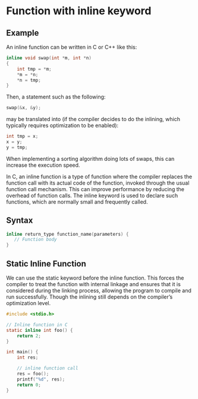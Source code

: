 # Function with inline keyword

## Example

An inline function can be written in C or C++ like this:

```c
inline void swap(int *m, int *n)
{
    int tmp = *m;
    *m = *n;
    *n = tmp;
}
```

Then, a statement such as the following:

```c
swap(&x, &y);
```

may be translated into (if the compiler decides to do the inlining, which typically requires optimization to be enabled):

```c
int tmp = x;
x = y;
y = tmp;
```

When implementing a sorting algorithm doing lots of swaps, this can increase the execution speed.

In C, an inline function is a type of function where the compiler replaces the function call with its actual code of the function, invoked through the usual function call mechanism. This can improve performance by reducing the overhead of function calls. The inline keyword is used to declare such functions, which are normally small and frequently called.

## Syntax

```c
inline return_type function_name(parameters) {
   // Function body
}
```

## Static Inline Function

We can use the static keyword before the inline function. This forces the compiler to treat the function with internal linkage and ensures that it is considered during the linking process, allowing the program to compile and run successfully. Though the inlining still depends on the compiler’s optimization level.

```c
#include <stdio.h>

// Inline function in C
static inline int foo() {
    return 2;
}

int main() {
    int res;

    // inline function call
    res = foo();
    printf("%d", res);
    return 0;
}
```
